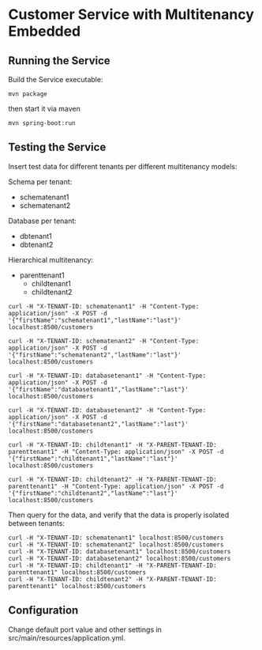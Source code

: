 # Customer Service with Multitenancy Embedded

## Running the Service

Build the Service executable:

```
mvn package
```

then start it via maven
```
mvn spring-boot:run
```

## Testing the Service

Insert test data for different tenants per different multitenancy models:

Schema per tenant:
* schematenant1
* schematenant2

Database per tenant:
* dbtenant1
* dbtenant2

Hierarchical multitenancy:
* parenttenant1
    * childtenant1
    * childtenant2

```
curl -H "X-TENANT-ID: schematenant1" -H "Content-Type: application/json" -X POST -d '{"firstName":"schematenant1","lastName":"last"}' localhost:8500/customers

curl -H "X-TENANT-ID: schematenant2" -H "Content-Type: application/json" -X POST -d '{"firstName":"schematenant2","lastName":"last"}' localhost:8500/customers

curl -H "X-TENANT-ID: databasetenant1" -H "Content-Type: application/json" -X POST -d '{"firstName":"databasetenant1","lastName":"last"}' localhost:8500/customers

curl -H "X-TENANT-ID: databasetenant2" -H "Content-Type: application/json" -X POST -d '{"firstName":"databasetenant2","lastName":"last"}' localhost:8500/customers

curl -H "X-TENANT-ID: childtenant1" -H "X-PARENT-TENANT-ID: parenttenant1" -H "Content-Type: application/json" -X POST -d '{"firstName":"childtenant1","lastName":"last"}' localhost:8500/customers

curl -H "X-TENANT-ID: childtenant2" -H "X-PARENT-TENANT-ID: parenttenant1" -H "Content-Type: application/json" -X POST -d '{"firstName":"childtenant2","lastName":"last"}' localhost:8500/customers

```

Then query for the data, and verify that the data is properly isolated between tenants:

```
curl -H "X-TENANT-ID: schematenant1" localhost:8500/customers
curl -H "X-TENANT-ID: schematenant2" localhost:8500/customers
curl -H "X-TENANT-ID: databasetenant1" localhost:8500/customers
curl -H "X-TENANT-ID: databasetenant2" localhost:8500/customers
curl -H "X-TENANT-ID: childtenant1" -H "X-PARENT-TENANT-ID: parenttenant1" localhost:8500/customers
curl -H "X-TENANT-ID: childtenant2" -H "X-PARENT-TENANT-ID: parenttenant1" localhost:8500/customers
```

## Configuration

Change default port value and other settings in src/main/resources/application.yml.
